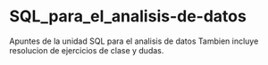# SQL_para_el_analisis-de-datos
Apuntes de la unidad SQL para el analisis de datos
Tambien incluye resolucion de ejercicios de clase
y dudas.
